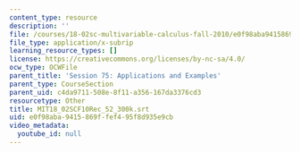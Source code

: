 ```yaml
---
content_type: resource
description: ''
file: /courses/18-02sc-multivariable-calculus-fall-2010/e0f98aba9415869ffef495f8d935e9cb_MIT18_02SCF10Rec_52_300k.srt
file_type: application/x-subrip
learning_resource_types: []
license: https://creativecommons.org/licenses/by-nc-sa/4.0/
ocw_type: OCWFile
parent_title: 'Session 75: Applications and Examples'
parent_type: CourseSection
parent_uid: c4da9711-508e-8f11-a356-167da3376cd3
resourcetype: Other
title: MIT18_02SCF10Rec_52_300k.srt
uid: e0f98aba-9415-869f-fef4-95f8d935e9cb
video_metadata:
  youtube_id: null
---
```

